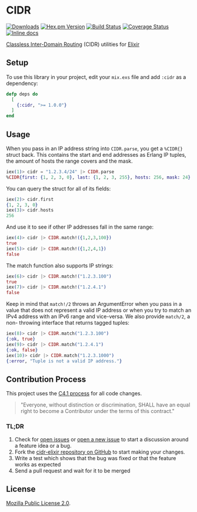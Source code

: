 # CIDR

[![Downloads](https://img.shields.io/hexpm/dt/cidr.svg)](https://hex.pm/packages/cidr)
[![Hex.pm Version](http://img.shields.io/hexpm/v/cidr.svg)](https://hex.pm/packages/cidr)
[![Build Status](https://travis-ci.org/c-rack/cidr-elixir.png?branch=master)](https://travis-ci.org/c-rack/cidr-elixir)
[![Coverage Status](https://coveralls.io/repos/c-rack/cidr-elixir/badge.svg?branch=&service=github)](https://coveralls.io/github/c-rack/cidr-elixir?branch=)
[![Inline docs](http://inch-ci.org/github/c-rack/cidr-elixir.svg?branch=master)](http://inch-ci.org/github/c-rack/cidr-elixir)

[Classless Inter-Domain Routing](https://en.wikipedia.org/wiki/Classless_Inter-Domain_Routing)
(CIDR) utilities for [Elixir](http://www.elixir-lang.org/)

## Setup

To use this library in your project, edit your `mix.exs` file and add `:cidr`
as a dependency:

```elixir
defp deps do
  [
    {:cidr, ">= 1.0.0"}
  ]
end
```

## Usage

When you pass in an IP address string into `CIDR.parse`, you get a `%CIDR{}`
struct back. This contains the start and end addresses as Erlang IP tuples,
the amount of hosts the range covers and the mask.

```elixir
iex(1)> cidr = "1.2.3.4/24" |> CIDR.parse
%CIDR{first: {1, 2, 3, 0}, last: {1, 2, 3, 255}, hosts: 256, mask: 24}
```

You can query the struct for all of its fields:

```elixir
iex(2)> cidr.first
{1, 2, 3, 0}
iex(3)> cidr.hosts
256
```

And use it to see if other IP addresses fall in the same range:

```elixir
iex(4)> cidr |> CIDR.match!({1,2,3,100})
true
iex(5)> cidr |> CIDR.match!({1,2,4,1})
false
```

The match function also supports IP strings:

```elixir
iex(6)> cidr |> CIDR.match!("1.2.3.100")
true
iex(7)> cidr |> CIDR.match!("1.2.4.1")
false
```

Keep in mind that `match!/2` throws an ArgumentError when you pass in a value
that does not represent a valid IP address or when you try to match an IPv4
address with an IPv6 range and vice-versa. We also provide `match/2`, a non-
throwing interface that returns tagged tuples:

```elixir
iex(8)> cidr |> CIDR.match("1.2.3.100")
{:ok, true}
iex(9)> cidr |> CIDR.match("1.2.4.1")
{:ok, false}
iex(10)> cidr |> CIDR.match("1.2.3.1000")
{:error, "Tuple is not a valid IP address."}
```

## Contribution Process

This project uses the [C4.1 process](http://rfc.zeromq.org/spec:22) for all
code changes.

> "Everyone, without distinction or discrimination, SHALL have an equal right
> to become a Contributor under the terms of this contract."

### TL;DR

1. Check for [open issues](https://github.com/c-rack/cidr-elixir/issues) or
[open a new issue](https://github.com/c-rack/cidr-elixir/issues/new) to start
a discussion around a feature idea or a bug.
2. Fork the [cidr-elixir repository on GitHub](https://github.com/c-rack/cidr-elixir)
to start making your changes.
3. Write a test which shows that the bug was fixed or that the feature works as
expected
4. Send a pull request and wait for it to be merged

## License

[Mozilla Public License 2.0](LICENSE).
